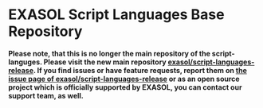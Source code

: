 # EXASOL Script Languages Base Repository

**Please note, that this is no longer the main repository of the script-languges. Please visit the new main repository [exasol/script-languages-release](https://github.com/exasol/script-languages-release). If you find issues or have feature requests, report them on [the issue page of exasol/script-languages-release](https://github.com/exasol/script-languages-release/issues) or as an open source project which is officially supported by EXASOL, you can contact our support team, as well.**
